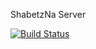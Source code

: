 ShabetzNa
Server


[![Build Status](http://13.57.61.90:8080/buildStatus/icon?job=unit-testing-ShabetzNa-Server&build=20)](http://13.57.61.90:8080/job/unit-testing-ShabetzNa-Server/24/)
